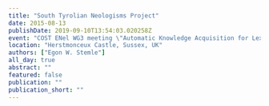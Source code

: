 ```yaml
---
title: "South Tyrolian Neologisms Project"
date: 2015-08-13
publishDate: 2019-09-10T13:54:03.020258Z
event: "COST ENel WG3 meeting \"Automatic Knowledge Acquisition for Lexicography\""
location: "Herstmonceux Castle, Sussex, UK"
authors: ["Egon W. Stemle"]
all_day: true
abstract: ""
featured: false
publication: ""
publication_short: ""
---
```


